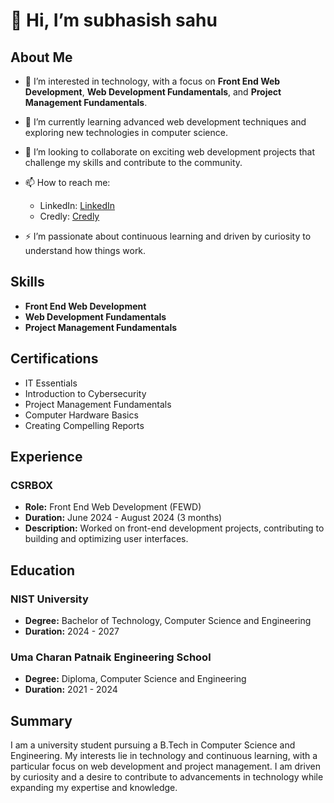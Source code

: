 # 👋 Hi, I’m subhasish sahu

## About Me
- 👀 I’m interested in technology, with a focus on **Front End Web Development**, **Web Development Fundamentals**, and **Project Management Fundamentals**.
- 🌱 I’m currently learning advanced web development techniques and exploring new technologies in computer science.
- 💞️ I’m looking to collaborate on exciting web development projects that challenge my skills and contribute to the community.
- 📫 How to reach me: 
  - LinkedIn: [LinkedIn](www.linkedin.com/in/subhasish-sahu-)
  - Credly: [Credly](https://www.credly.com/users/subhasish.sahu)
  
- ⚡ I’m passionate about continuous learning and driven by curiosity to understand how things work.

## Skills
- **Front End Web Development**
- **Web Development Fundamentals**
- **Project Management Fundamentals**

## Certifications
- IT Essentials
- Introduction to Cybersecurity
- Project Management Fundamentals
- Computer Hardware Basics
- Creating Compelling Reports

## Experience
### CSRBOX
- **Role:** Front End Web Development (FEWD)
- **Duration:** June 2024 - August 2024 (3 months)
- **Description:** Worked on front-end development projects, contributing to building and optimizing user interfaces.

## Education
### NIST University
- **Degree:** Bachelor of Technology, Computer Science and Engineering
- **Duration:** 2024 - 2027

### Uma Charan Patnaik Engineering School
- **Degree:** Diploma, Computer Science and Engineering
- **Duration:** 2021 - 2024

## Summary
I am a university student pursuing a B.Tech in Computer Science and Engineering. My interests lie in technology and continuous learning, with a particular focus on web development and project management. I am driven by curiosity and a desire to contribute to advancements in technology while expanding my expertise and knowledge.

<!---
subhasish-sahu-Git/subhasish-sahu-Git is a ✨ special ✨ repository because its `README.md` (this file) appears on your GitHub profile.
You can click the Preview link to take a look at your changes.
--->
